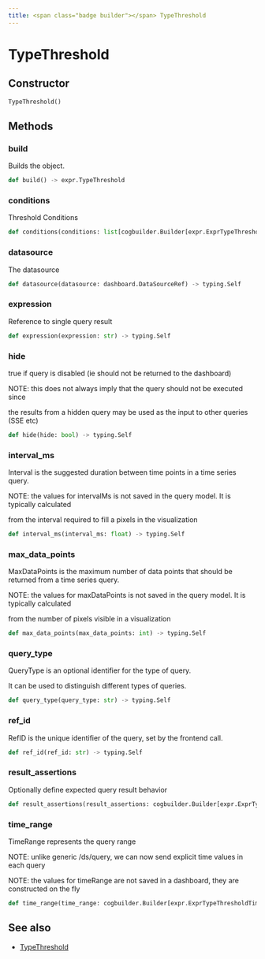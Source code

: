 ```yaml
---
title: <span class="badge builder"></span> TypeThreshold
---
```

# <span class="badge builder"></span> TypeThreshold

## Constructor

```python
TypeThreshold()
```
## Methods

### <span class="badge object-method"></span> build

Builds the object.

```python
def build() -> expr.TypeThreshold
```

### <span class="badge object-method"></span> conditions

Threshold Conditions

```python
def conditions(conditions: list[cogbuilder.Builder[expr.ExprTypeThresholdConditions]]) -> typing.Self
```

### <span class="badge object-method"></span> datasource

The datasource

```python
def datasource(datasource: dashboard.DataSourceRef) -> typing.Self
```

### <span class="badge object-method"></span> expression

Reference to single query result

```python
def expression(expression: str) -> typing.Self
```

### <span class="badge object-method"></span> hide

true if query is disabled (ie should not be returned to the dashboard)

NOTE: this does not always imply that the query should not be executed since

the results from a hidden query may be used as the input to other queries (SSE etc)

```python
def hide(hide: bool) -> typing.Self
```

### <span class="badge object-method"></span> interval_ms

Interval is the suggested duration between time points in a time series query.

NOTE: the values for intervalMs is not saved in the query model.  It is typically calculated

from the interval required to fill a pixels in the visualization

```python
def interval_ms(interval_ms: float) -> typing.Self
```

### <span class="badge object-method"></span> max_data_points

MaxDataPoints is the maximum number of data points that should be returned from a time series query.

NOTE: the values for maxDataPoints is not saved in the query model.  It is typically calculated

from the number of pixels visible in a visualization

```python
def max_data_points(max_data_points: int) -> typing.Self
```

### <span class="badge object-method"></span> query_type

QueryType is an optional identifier for the type of query.

It can be used to distinguish different types of queries.

```python
def query_type(query_type: str) -> typing.Self
```

### <span class="badge object-method"></span> ref_id

RefID is the unique identifier of the query, set by the frontend call.

```python
def ref_id(ref_id: str) -> typing.Self
```

### <span class="badge object-method"></span> result_assertions

Optionally define expected query result behavior

```python
def result_assertions(result_assertions: cogbuilder.Builder[expr.ExprTypeThresholdResultAssertions]) -> typing.Self
```

### <span class="badge object-method"></span> time_range

TimeRange represents the query range

NOTE: unlike generic /ds/query, we can now send explicit time values in each query

NOTE: the values for timeRange are not saved in a dashboard, they are constructed on the fly

```python
def time_range(time_range: cogbuilder.Builder[expr.ExprTypeThresholdTimeRange]) -> typing.Self
```

## See also

 * <span class="badge object-type-class"></span> [TypeThreshold](./object-TypeThreshold.md)
